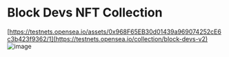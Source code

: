 # Block Devs NFT Collection
[https://testnets.opensea.io/assets/0x968F65EB30d01439a969074252cE6c3b423f9362/1](https://testnets.opensea.io/collection/block-devs-v2)
![image](https://user-images.githubusercontent.com/72704414/173186497-074a53a8-da19-4f98-9df4-2c957a1c92c5.png)
